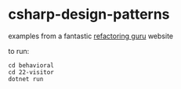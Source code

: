 # csharp-design-patterns

examples from a fantastic [refactoring guru](https://refactoring.guru/design-patterns) website

to run:

```
cd behavioral
cd 22-visitor
dotnet run
```

